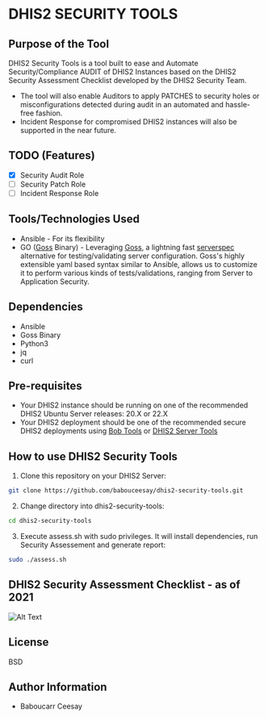 # DHIS2 SECURITY TOOLS

## Purpose of the Tool

DHIS2 Security Tools is a tool built to ease and Automate Security/Compliance AUDIT of DHIS2 Instances based on the DHIS2 Security Assessment Checklist developed by the DHIS2 Security Team.

- The tool will also enable Auditors to apply PATCHES to security holes or misconfigurations detected during audit in an automated and hassle-free fashion.
- Incident Response for compromised DHIS2 instances will also be supported in the near future.

## TODO (Features)

- [x] Security Audit Role
- [ ] Security Patch Role
- [ ] Incident Response Role

## Tools/Technologies Used

- Ansible - For its flexibility
- GO ([Goss](https://github.com/goss-org/goss/) Binary) - Leveraging [Goss](https://github.com/goss-org/goss/), a lightning fast [serverspec](http://serverspec.org/) alternative for testing/validating server configuration. Goss's highly extensible yaml based syntax similar to Ansible, allows us to customize it to perform various kinds of tests/validations, ranging from Server to Application Security.

## Dependencies

- Ansible
- Goss Binary
- Python3
- jq
- curl

## Pre-requisites

- Your DHIS2 instance should be running on one of the recommended DHIS2 Ubuntu Server releases: 20.X or 22.X
- Your DHIS2 deployment should be one of the recommended secure DHIS2 deployments using [Bob Tools](https://github.com/bobjolliffe/dhis2-tools-ng) or [DHIS2 Server Tools](https://github.com/dhis2/dhis2-server-tools)

## How to use DHIS2 Security Tools

1. Clone this repository on your DHIS2 Server:

```sh
git clone https://github.com/babouceesay/dhis2-security-tools.git
```

2. Change directory into dhis2-security-tools:

```sh
cd dhis2-security-tools
```

3. Execute assess.sh with sudo privileges. It will install dependencies, run Security Assessement and generate report:

```sh
sudo ./assess.sh
```

## DHIS2 Security Assessment Checklist - as of 2021

![Alt Text](https://github.com/babouceesay/dhis2-security-tools/blob/main/images/DHIS2-SA-2021.png)

## License

BSD

## Author Information

- Baboucarr Ceesay
